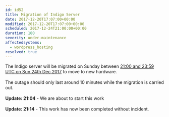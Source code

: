 ```yaml
---
id: id52
title: Migration of Indigo Server
date: 2017-12-20T17:07:00+00:00
modified: 2017-12-20T17:07:00+00:00
scheduled: 2017-12-24T21:00:00+00:00
duration: 180
severity: under-maintenance
affectedsystems:
  - wordpress_hosting
resolved: true
---
```


The Indigo server will be migrated on Sunday between [21:00 and 23:59 UTC on Sun 24th Dec 2017](https://www.timeanddate.com/worldclock/fixedtime.html?iso=20171224T21&ah=3) to move to new hardware.<br /><br />The outage should only last around 10 minutes while the migration is carried out.<br /><br />**Update: 21:04** -  We are about to start this work<br /><br />**Update: 21:14** -  This work has now been completed without incident.

